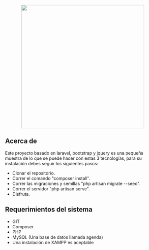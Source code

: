 <p align="center"><img src="https://privasi.id/wp-content/uploads/2019/08/agenda.jpg" width="400"></p>

## Acerca de

Este proyecto basado en laravel, bootstrap y jquery es una pequeña muestra de lo que se puede hacer con estas 3 tecnologías, para su instalación debes seguir los siguientes pasos:

- Clonar el repositorio.
- Correr el comando "composer install".
- Correr las migraciones y semillas "php artisan migrate --seed".
- Correr el servidor "php artisan serve".
- Disfruta.

## Requerimientos del sistema

- GIT
- Composer
- PHP
- MySQL (Una base de datos llamada agenda)
- Una instalación de XAMPP es aceptable